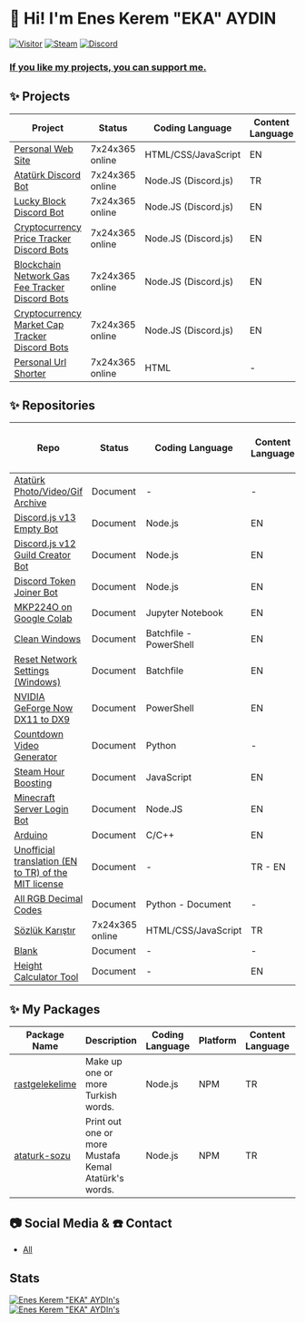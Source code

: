 # 👋 Hi! I'm Enes Kerem "EKA" AYDIN
[![Visitor](https://visitor-badge.laobi.icu/badge?page_id=EnesKeremAYDIN.EnesKeremAYDIN)](#)
[![Steam](https://img.shields.io/badge/donate-steam-blue?logo=Steam&style=flat-square)](https://steamcommunity.com/tradeoffer/new/?partner=434566573&token=g789u6Uv)
[![Discord](https://discord.com/api/guilds/817779288296128512/widget.png)](https://discord.gg/fJGtmKbuQB)

### [If you like my projects, you can support me.](https://github.com/EnesKeremAYDIN/donate)

## ✨ Projects
| Project | Status | Coding Language | Content Language | Repo | Note Language |
| ----------- | ----------- | ----------- | ----------- | ----------- | ----------- |
| [Personal Web Site](https://eneskeremaydin.com.tr)| 7x24x365 online | HTML/CSS/JavaScript | EN | [GitHub Repo](https://github.com/EnesKeremAYDIN/EnesKeremAYDIN.github.io) | - |
| [Atatürk Discord Bot](https://top.gg/bot/719897844085161985)| 7x24x365 online | Node.JS (Discord.js) | TR | - | - |
| [Lucky Block Discord Bot](https://top.gg/bot/825666272335364108)| 7x24x365 online | Node.JS (Discord.js) | EN | - | - |
| [Cryptocurrency Price Tracker Discord Bots](https://eneskeremaydin.github.io/discord-tracker-bots#price-trackers)| 7x24x365 online | Node.JS (Discord.js) | EN | [GitHub Repo](https://github.com/EnesKeremAYDIN/discord-tracker-bots) | - |
| [Blockchain Network Gas Fee Tracker Discord Bots](https://eneskeremaydin.com.tr/discord-tracker-bots/#gas-fee-trackers)| 7x24x365 online | Node.JS (Discord.js) | EN | [GitHub Repo](https://github.com/EnesKeremAYDIN/discord-tracker-bots) | - |
| [Cryptocurrency Market Cap Tracker Discord Bots](https://eneskeremaydin.github.io/discord-tracker-bots#market-cap-trackers)| 7x24x365 online | Node.JS (Discord.js) | EN | [GitHub Repo](https://github.com/EnesKeremAYDIN/discord-tracker-bots) | - |
| [Personal Url Shorter](https://EKAs.link)| 7x24x365 online | HTML | - | [GitHub Repo](https://github.com/EnesKeremAYDIN0/EnesKeremAYDIN0) | - |

## ✨ Repositories
| Repo | Status | Coding Language | Content Language | The language of the notes |
| ----------- | ----------- | ----------- | ----------- | ----------- |
| [Atatürk Photo/Video/Gif Archive](https://github.com/EnesKeremAYDIN/Ataturk)| Document | - | - | TR |
| [Discord.js v13 Empty Bot](https://github.com/EnesKeremAYDIN/discord.js-v13-empty-bot) | Document | Node.js | EN | EN |
| [Discord.js v12 Guild Creator Bot](https://github.com/EnesKeremAYDIN/discord.js-v12-guild-creator) | Document | Node.js | EN | EN |
| [Discord Token Joiner Bot](https://github.com/EnesKeremAYDIN/discord-token-joiner) | Document | Node.js | EN | EN |
| [MKP224O on Google Colab](https://github.com/EnesKeremAYDIN/mkp224o-on-google-colab) | Document | Jupyter Notebook | EN | EN |
| [Clean Windows](https://github.com/EnesKeremAYDIN/CleanWindows) | Document | Batchfile - PowerShell | EN | - |
| [Reset Network Settings (Windows)](https://github.com/EnesKeremAYDIN/ResetNetworkSettings) | Document | Batchfile | EN | - |
| [NVIDIA GeForge Now DX11 to DX9](https://github.com/EnesKeremAYDIN/GeForgeNowDX11toDX9) | Document |  PowerShell | EN | - |
| [Countdown Video Generator](https://github.com/EnesKeremAYDIN/python-countdown-video-generator) | Document | Python | - | EN |
| [Steam Hour Boosting](https://github.com/EnesKeremAYDIN/steam-hour-boosting) | Document | JavaScript | EN | EN |
| [Minecraft Server Login Bot](https://github.com/EnesKeremAYDIN/minecraft-server-login-bot) | Document | Node.JS | EN | TR - EN |
| [Arduino](https://github.com/EnesKeremAYDIN/arduino) | Document | C/C++ | EN | EN |
| [Unofficial translation (EN to TR) of the MIT license](https://github.com/EnesKeremAYDIN/mit-lisansi-gayriresmi-ceviri)| Document | - | TR - EN | TR - EN |
| [All RGB Decimal Codes](https://github.com/EnesKeremAYDIN/all-rgb-decimal-codes) | Document | Python - Document | - | EN |
| [Sözlük Karıştır](https://EnesKeremAYDIN.github.io/sozlukkaristir.com) | 7x24x365 online | HTML/CSS/JavaScript | TR | TR |
| [Blank](https://github.com/EnesKeremAYDIN/Blank) | Document | - | - | - |
| [Height Calculator Tool](https://github.com/EnesKeremAYDIN/height-calculator-tool) | Document | - | EN | EN |


## ✨ My Packages
| Package Name  | Description | Coding Language | Platform | Content Language | GitHub Repo |
| ----------- | ----------- | ----------- | ----------- | ----------- | ----------- |
| [rastgelekelime](https://www.npmjs.com/package/rastgelekelime)  | Make up one or more Turkish words. | Node.js | NPM | TR | [GitHub Repo](https://github.com/EnesKeremAYDIN/npm-rastgelekelime) |
| [ataturk-sozu](https://www.npmjs.com/package/ataturk-sozu)  | Print out one or more Mustafa Kemal Atatürk's words. | Node.js | NPM | TR | [GitHub Repo](https://github.com/EnesKeremAYDIN/npm-ataturk-sozu) |

## 📷 Social Media & ☎️ Contact
- [All](https://eneskeremaydin.github.io/bio)

## Stats

[![Enes Kerem "EKA" AYDIn's](https://github-readme-stats.vercel.app/api?username=EnesKeremAYDIN&show_icons=true&theme=dark)](#)  
[![Enes Kerem "EKA" AYDIn's](https://github-readme-stats.vercel.app/api/top-langs/?username=EnesKeremAYDIN&layout=compact&theme=dark)](#)
